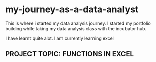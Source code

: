 # my-journey-as-a-data-analyst
This is where i started my data analysis journey. I started my portfolio building while taking my data analysis class with the incubator hub.

I have learnt quite alot. I am currently learning excel

## PROJECT TOPIC: FUNCTIONS IN EXCEL

``` select

